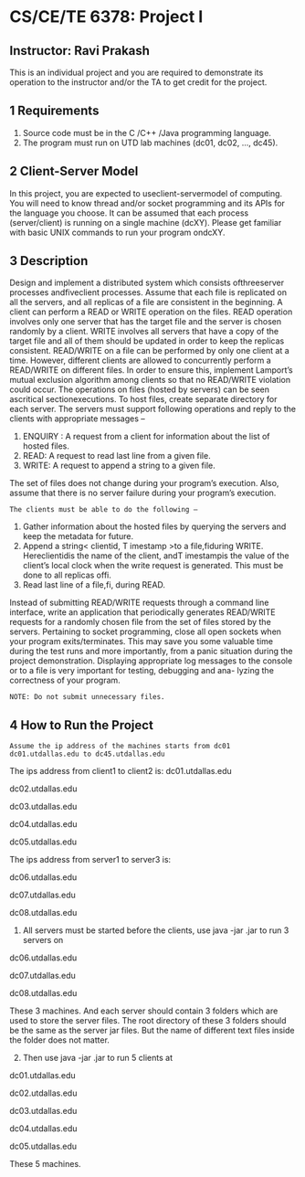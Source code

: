 # CS/CE/TE 6378: Project I

## Instructor: Ravi Prakash

This is an individual project and you are required to demonstrate its operation to the instructor and/or the TA to
get credit for the project.

## 1 Requirements

1. Source code must be in the C /C++ /Java programming language.
2. The program must run on UTD lab machines (dc01, dc02, ..., dc45).

## 2 Client-Server Model

In this project, you are expected to useclient-servermodel of computing. You will need to know thread and/or socket
programming and its APIs for the language you choose. It can be assumed that each process (server/client) is running
on a single machine (dcXY). Please get familiar with basic UNIX commands to run your program ondcXY.

## 3 Description

Design and implement a distributed system which consists ofthreeserver processes andfiveclient processes. Assume
that each file is replicated on all the servers, and all replicas of a file are consistent in the beginning. A client can
perform a READ or WRITE operation on the files. READ operation involves only one server that has the target file
and the server is chosen randomly by a client. WRITE involves all servers that have a copy of the target file and all
of them should be updated in order to keep the replicas consistent. READ/WRITE on a file can be performed by only
one client at a time. However, different clients are allowed to concurrently perform a READ/WRITE on different files.
In order to ensure this, implement Lamport’s mutual exclusion algorithm among clients so that no READ/WRITE
violation could occur. The operations on files (hosted by servers) can be seen ascritical sectionexecutions.
To host files, create separate directory for each server. The servers must support following operations and reply to
the clients with appropriate messages –

1. ENQUIRY : A request from a client for information about the list of hosted files.
2. READ: A request to read last line from a given file.
3. WRITE: A request to append a string to a given file.

The set of files does not change during your program’s execution. Also, assume that there is no server failure during
your program’s execution.



```
The clients must be able to do the following –
```
1. Gather information about the hosted files by querying the servers and keep the metadata for future.
2. Append a string< clientid, T imestamp >to a file,fiduring WRITE. Hereclientidis the name of the
    client, andT imestampis the value of the client’s local clock when the write request is generated. This must be
    done to all replicas offi.
3. Read last line of a file,fi, during READ.

Instead of submitting READ/WRITE requests through a command line interface, write an application that periodically
generates READ/WRITE requests for a randomly chosen file from the set of files stored by the servers.
Pertaining to socket programming, close all open sockets when your program exits/terminates. This may save you
some valuable time during the test runs and more importantly, from a panic situation during the project demonstration.
Displaying appropriate log messages to the console or to a file is very important for testing, debugging and ana-
lyzing the correctness of your program.


```
NOTE: Do not submit unnecessary files.
```

## 4 How to Run the Project
```
Assume the ip address of the machines starts from dc01 dc01.utdallas.edu to dc45.utdallas.edu
```
The ips address from client1 to client2 is:
dc01.utdallas.edu

dc02.utdallas.edu

dc03.utdallas.edu

dc04.utdallas.edu

dc05.utdallas.edu


The ips address from server1 to server3 is:

dc06.utdallas.edu

dc07.utdallas.edu

dc08.utdallas.edu

1. All servers must be started before the clients, use java -jar <file name>.jar to run 3 servers on

dc06.utdallas.edu

dc07.utdallas.edu

dc08.utdallas.edu

These 3 machines. And each server should contain 3 folders which are used to store the server files.
The root directory of these 3 folders should be the same as the server jar files. But the name of different text files 
inside the folder does not matter.

2. Then use java -jar <file name>.jar to run 5 clients at 

dc01.utdallas.edu

dc02.utdallas.edu

dc03.utdallas.edu

dc04.utdallas.edu

dc05.utdallas.edu

These 5 machines.


